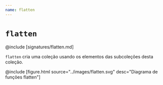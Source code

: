 ```yaml
---
name: flatten
---
```


# `flatten`

@include [signatures/flatten.md]

`flatten` cria uma coleção usando os elementos das subcoleções desta coleção.

@include [figure.html source="../images/flatten.svg" desc="Diagrama de funções flatten"]
